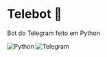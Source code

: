 # Telebot  🤖
Bot do Telegram feito em Python

![Python](https://img.shields.io/badge/Python-3776AB?style=for-the-badge&logo=python&logoColor=white)
![Telegram](	https://img.shields.io/badge/Telegram-2CA5E0?style=for-the-badge&logo=telegram&logoColor=white)
